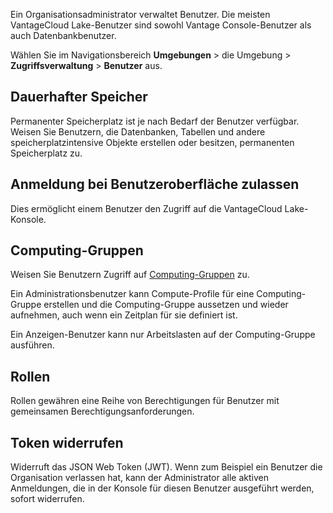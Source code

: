 Ein Organisationsadministrator verwaltet Benutzer. Die meisten VantageCloud Lake-Benutzer sind sowohl Vantage Console-Benutzer als auch Datenbankbenutzer.

Wählen Sie im Navigationsbereich **Umgebungen** \> die Umgebung \> **Zugriffsverwaltung** \> **Benutzer** aus.

Dauerhafter Speicher
--------------------

Permanenter Speicherplatz ist je nach Bedarf der Benutzer verfügbar. Weisen Sie Benutzern, die Datenbanken, Tabellen und andere speicherplatzintensive Objekte erstellen oder besitzen, permanenten Speicherplatz zu.

Anmeldung bei Benutzeroberfläche zulassen
-----------------------------------------

Dies ermöglicht einem Benutzer den Zugriff auf die VantageCloud Lake-Konsole.

Computing-Gruppen
-----------------

Weisen Sie Benutzern Zugriff auf [Computing-Gruppen](mqu1640280532737.md) zu.

Ein Administrationsbenutzer kann Compute-Profile für eine Computing-Gruppe erstellen und die Computing-Gruppe aussetzen und wieder aufnehmen, auch wenn ein Zeitplan für sie definiert ist.

Ein Anzeigen-Benutzer kann nur Arbeitslasten auf der Computing-Gruppe ausführen.

Rollen
------

Rollen gewähren eine Reihe von Berechtigungen für Benutzer mit gemeinsamen Berechtigungsanforderungen.

Token widerrufen
----------------

Widerruft das JSON Web Token (JWT). Wenn zum Beispiel ein Benutzer die Organisation verlassen hat, kann der Administrator alle aktiven Anmeldungen, die in der Konsole für diesen Benutzer ausgeführt werden, sofort widerrufen.
